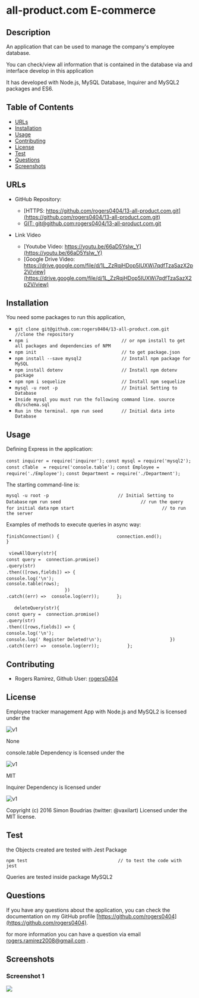 # all-product.com E-commerce

## Description 

An application that can be used to manage the company's employee database.

You can check/view all information that is contained in the database via and interface develop in this application

It has developed with Node.js, MySQL Database, Inquirer and MySQL2 packages and ES6.


## Table of Contents

* [URLs](#urls)
* [Installation](#installation)
* [Usage](#usage)
* [Contributing](#Contributing)
* [License](#license)
* [Test](#Test)
* [Questions](#questions)
* [Screenshots](#screenshots)


## URLs

* GitHub Repository:
    - [HTTPS: https://github.com/rogers0404/13-all-product.com.git](https://github.com/rogers0404/13-all-product.com.git)    
    - [GIT: git@github.com:rogers0404/13-all-product.com.git](git@github.com:rogers0404/13-all-product.com.git)

* Link Video
    - [Youtube Video: https://youtu.be/66aD5Yslw_Y](https://youtu.be/66aD5Yslw_Y)
    - [Google Drive Video: https://drive.google.com/file/d/1L_ZzRqjHDop5IUXWi7qdfTzaSazX2p2V/view](https://drive.google.com/file/d/1L_ZzRqjHDop5IUXWi7qdfTzaSazX2p2V/view)


## Installation

You need some packages to run this application, 

- `git clone git@github.com:rogers0404/13-all-product.com.git        //clone the repository`
- `npm i                                   // or npm install to get all packages and dependencies of NPM`
- `npm init                                // to get package.json`
- `npm install --save mysql2               // Install npm package for MySQL`
- `npm install dotenv                      // Install npm dotenv package`
- `npm npm i sequelize                     // Install npm sequelize `
- `mysql -u root -p                        // Initial Setting to Database`
- `Inside mysql you must run the following command line. source db/schema.sql`
- `Run in the terminal. npm run seed       // Initial data into Database`


## Usage 

Defining Express in the application:

`const inquirer = require('inquirer');`
`const mysql = require('mysql2');`
`const cTable  = require('console.table');`
`const Employee = require('./Employee');`
`const Department = require('./Department');`

The starting command-line is:

`mysql -u root -p                          // Initial Setting to Database`
`npm run seed                              // run the query for initial data`
`npm start                                 // to run the server`


Examples of methods to execute queries in async way:

`finishConnection() {               `
`       connection.end();           `
`    }                              `

`  viewAllQuery(str){                                           `
`       const query =  connection.promise()                     `
`                       .query(str)                             `
`                       .then(([rows,fields]) => {              `
`                           console.log('\n');                  `
`                            console.table(rows);               `                        
`                       })                                      `
`                        .catch((err) =>  console.log(err));    `
`    };                                                         `

`    deleteQuery(str){                                              `
`        const query =  connection.promise()                        `
`                        .query(str)                                `
`                        .then(([rows,fields]) => {                 `
`                            console.log('\n');                     `
`                            console.log(' Register Deleted!\n');   `
`                        })                                         `
`                        .catch((err) =>  console.log(err));        `
`    };                                                             `


## Contributing

* Rogers Ramirez, Github User: [rogers0404](http://github.com/rogers0404)


## License

Employee tracker management App with Node.js and MySQL2 is licensed under the

![v1](https://img.shields.io/static/v1?label=License&message=None&color=inactive&&style=plastic)

None

console.table Dependency is licensed under the

![v1](https://img.shields.io/static/v1?label=License&message=MIT&color=green&&style=plastic)

MIT

Inquirer Dependency is licensed under

![v1](https://img.shields.io/static/v1?label=License&message=MIT&color=green&&style=plastic)

Copyright (c) 2016 Simon Boudrias (twitter: @vaxilart) Licensed under the MIT license.



## Test

the Objects created are tested with Jest Package

`npm test                                  // to test the code with jest`

Queries are tested inside package MySQL2


## Questions

If you have any questions about the application, you can check the documentation on my GitHub profile [https://github.com/rogers0404](https://github.com/rogers0404).

for more information you can have a question via email [rogers.ramirez2008@gmail.com](rogers.ramirez2008@gmail.com)  .


## Screenshots

### Screenshot 1

![](./assest/images/image1.JPG)